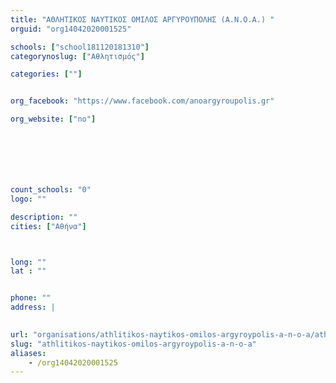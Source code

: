 ```yaml
---
title: "ΑΘΛΗΤΙΚΟΣ ΝΑΥΤΙΚΟΣ ΟΜΙΛΟΣ ΑΡΓΥΡΟΥΠΟΛΗΣ (A.Ν.Ο.Α.) "
orguid: "org14042020001525"

schools: ["school181120181310"]
categorynoslug: ["Αθλητισμός"]

categories: [""]


org_facebook: "https://www.facebook.com/anoargyroupolis.gr"

org_website: ["no"]







count_schools: "0"
logo: ""

description: ""
cities: ["Αθήνα"]



long: ""
lat : ""


phone: ""
address: |
    

url: "organisations/athlitikos-naytikos-omilos-argyroypolis-a-n-o-a/athina/"
slug: "athlitikos-naytikos-omilos-argyroypolis-a-n-o-a"
aliases:
    - /org14042020001525
---
```



